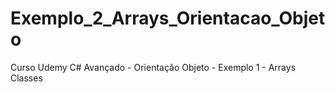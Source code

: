 # Exemplo_2_Arrays_Orientacao_Objeto
Curso Udemy C# Avançado - Orientação Objeto - Exemplo 1 - Arrays Classes
